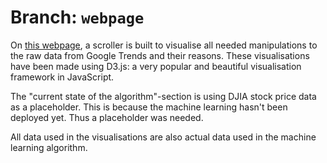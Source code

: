 # Branch: `webpage`

On [this webpage](https://cristianpjensen.github.io/Stock-Market-Prediction-via-Google-Trends/), a scroller is built to visualise all needed manipulations to the raw data from Google Trends and their reasons. These visualisations have been made using D3.js: a very popular and beautiful visualisation framework in JavaScript.

The "current state of the algorithm"-section is using DJIA stock price data as a placeholder. This is because the machine learning hasn't been deployed yet. Thus a placeholder was needed.

All data used in the visualisations are also actual data used in the machine learning algorithm.
